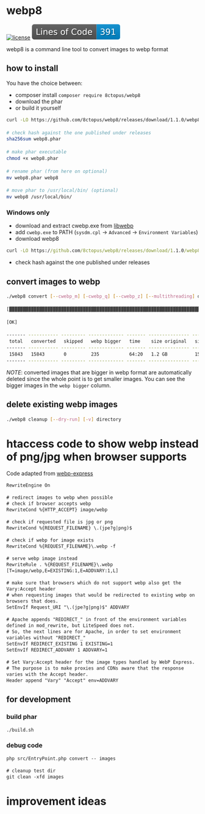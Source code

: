 # webp8

[![license](https://poser.pugx.org/8ctopus/webp8/license)](https://packagist.org/packages/8ctopus/webp8)
![lines of code](https://raw.githubusercontent.com/8ctopus/webp8/image-data/lines.svg)

webp8 is a command line tool to convert images to webp format

## how to install

You have the choice between:
- composer install `composer require 8ctopus/webp8`
- download the phar
- or build it yourself

```sh
curl -LO https://github.com/8ctopus/webp8/releases/download/1.1.0/webp8.phar

# check hash against the one published under releases
sha256sum webp8.phar

# make phar executable
chmod +x webp8.phar

# rename phar (from here on optional)
mv webp8.phar webp8

# move phar to /usr/local/bin/ (optional)
mv webp8 /usr/local/bin/
```

### Windows only

- download and extract cwebp.exe from [libwebp](https://storage.googleapis.com/downloads.webmproject.org/releases/webp/libwebp-1.2.0-windows-x64.zip)
- add `cwebp.exe` to PATH (`sysdm.cpl` -> `Advanced` -> `Environment Variables`)
- download webp8

```cmd
curl -LO https://github.com/8ctopus/webp8/releases/download/1.1.0/webp8.phar
```

- check hash against the one published under releases

## convert images to webp

```sh
./webp8 convert [--cwebp_m] [-cwebp_q] [--cwebp_z] [--multithreading] directory

[▓▓▓▓▓▓▓▓▓▓▓▓▓▓▓▓▓▓▓▓▓▓▓▓▓▓▓▓▓▓▓▓▓▓▓▓▓▓▓▓▓▓▓▓▓▓▓▓▓▓▓▓▓▓▓▓▓▓▓▓▓▓▓▓▓▓▓▓▓▓] 15843/15843 (100%) -   1 hr/1 hr   - 6.0 MiB

[OK]

------- ----------- --------- ------------- ------- --------------- -----------
 total   converted   skipped   webp bigger   time    size original   size webp
------- ----------- --------- ------------- ------- --------------- -----------
 15843   15843       0         235           64:20   1.2 GB          150.3 MB
------- ----------- --------- ------------- ------- --------------- -----------
```

*NOTE*: converted images that are bigger in webp format are automatically deleted since the whole point is to get smaller images. You can see the bigger images in the `webp bigger` column.

## delete existing webp images

```sh
./webp8 cleanup [--dry-run] [-v] directory
```

# htaccess code to show webp instead of png/jpg when browser supports

Code adapted from [webp-express](https://github.com/rosell-dk/webp-express)

```.htaccess
RewriteEngine On

# redirect images to webp when possible
# check if browser accepts webp
RewriteCond %{HTTP_ACCEPT} image/webp

# check if requested file is jpg or png
RewriteCond %{REQUEST_FILENAME} \.(jpe?g|png)$

# check if webp for image exists
RewriteCond %{REQUEST_FILENAME}\.webp -f

# serve webp image instead
RewriteRule . %{REQUEST_FILENAME}\.webp [T=image/webp,E=EXISTING:1,E=ADDVARY:1,L]

# make sure that browsers which do not support webp also get the Vary:Accept header
# when requesting images that would be redirected to existing webp on browsers that does.
SetEnvIf Request_URI "\.(jpe?g|png)$" ADDVARY

# Apache appends "REDIRECT_" in front of the environment variables defined in mod_rewrite, but LiteSpeed does not.
# So, the next lines are for Apache, in order to set environment variables without "REDIRECT_"
SetEnvIf REDIRECT_EXISTING 1 EXISTING=1
SetEnvIf REDIRECT_ADDVARY 1 ADDVARY=1

# Set Vary:Accept header for the image types handled by WebP Express.
# The purpose is to make proxies and CDNs aware that the response varies with the Accept header.
Header append "Vary" "Accept" env=ADDVARY
```

## for development

### build phar

    ./build.sh

### debug code

    php src/EntryPoint.php convert -- images

    # cleanup test dir
    git clean -xfd images

# improvement ideas
